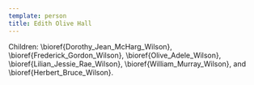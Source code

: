 ```yaml
---
template: person
title: Edith Olive Hall
---
```


Children:
\bioref{Dorothy_Jean_McHarg_Wilson},
\bioref{Frederick_Gordon_Wilson},
\bioref{Olive_Adele_Wilson},
\bioref{Lilian_Jessie_Rae_Wilson},
\bioref{William_Murray_Wilson}, and
\bioref{Herbert_Bruce_Wilson}.
